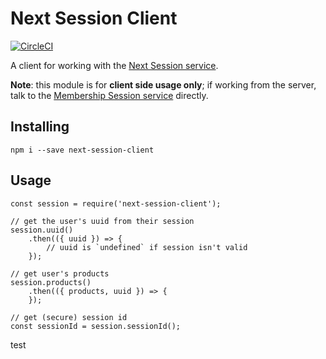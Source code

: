 # Next Session Client
[![CircleCI](https://circleci.com/gh/Financial-Times/next-session-client/tree/main.svg?style=svg)](https://circleci.com/gh/Financial-Times/next-session-client/tree/main)

A client for working with the [Next Session service](https://github.com/Financial-Times/next-session).

**Note**: this module is for **client side usage only**; if working from the server, talk to the [Membership Session service](https://developer.ft.com/docs/membership_platform_api) directly.

## Installing

	npm i --save next-session-client


## Usage

	const session = require('next-session-client');

    // get the user's uuid from their session
	session.uuid()
        .then(({ uuid }) => {
    		// uuid is `undefined` if session isn't valid
    	});

	// get user's products
	session.products()
        .then(({ products, uuid }) => {
        });

	// get (secure) session id
	const sessionId = session.sessionId();
test
